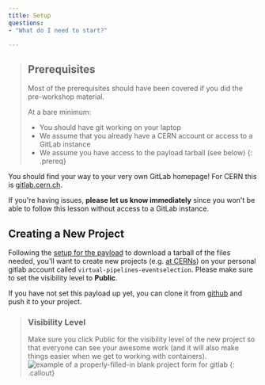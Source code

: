 ```yaml
---
title: Setup
questions:
- "What do I need to start?"

---
```

> ## Prerequisites
>
> Most of the prerequisites should have been covered if you did the
> pre-workshop material.
>
> At a bare minimum:
> - You should have git working on your laptop
> - We assume that you already have a CERN account or access to a GitLab instance
> - We assume you have access to the payload tarball (see below)
{: .prereq}

You should find your way to your very own GitLab homepage!
For CERN this is [gitlab.cern.ch](https://gitlab.cern.ch).

If you're having issues, **please let us know immediately**
since you won't be able to follow this lesson without access to a GitLab
instance.

## Creating a New Project

Following the [setup for the payload](https://hsf-training.github.io/hsf-training-cms-analysis-webpage/setup.html) to download a tarball of the files needed, you'll want to create new projects (e.g. [at CERNs](https://gitlab.cern.ch/projects/new)) on your personal gitlab account called `virtual-pipelines-eventselection`. Please make sure to set the visibility level to **Public**.

If you have not set this payload up yet, you can clone it from [github](https://github.com/hsf-training/hsf-training-cms-analysis) and push it to your project.

> ### Visibility Level
>
> Make sure you click Public for the visibility level of the new project so that everyone can see your awesome work
> (and it will also make things easier when we get to working with containers).
> ![example of a properly-filled-in blank project form for gitlab]({{site.baseurl}}/fig/blank-project-form.png)
{: .callout}
